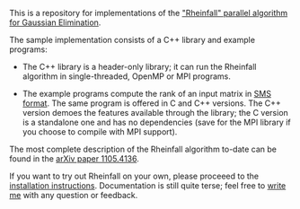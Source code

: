 This is a repository for implementations of the
["Rheinfall" parallel algorithm for Gaussian Elimination][1].

The sample implementation consists of a C++ library and
example programs:

  * The C++ library is a header-only library; it can run the Rheinfall
    algorithm in single-threaded, OpenMP or MPI programs.

  * The example programs compute the rank of an input matrix in
    [SMS format][2]. The same program is offered in C and C++
    versions.  The C++ version demoes the features available through
    the library; the C version is a standalone one and has no
    dependencies (save for the MPI library if you choose to compile
    with MPI support).

The most complete description of the Rheinfall algorithm to-date
can be found in the [arXiv paper 1105.4136][1].

If you want to try out Rheinfall on your own, please proceeed to the
[installation instructions](INSTALL.md).  Documentation is still quite
terse; feel free to [write me][3] with any question or feedback.


[1]: http://arxiv.org/abs/1105.4136
[2]: http://ljk.imag.fr/membres/Jean-Guillaume.Dumas/simc.html
[3]: mailto:riccardo.murri@gmail.com
